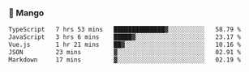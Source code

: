 ### 🥭 Mango

<!--START_SECTION:waka-->

```txt
TypeScript   7 hrs 53 mins   ██████████████▓░░░░░░░░░░   58.79 %
JavaScript   3 hrs 6 mins    █████▓░░░░░░░░░░░░░░░░░░░   23.17 %
Vue.js       1 hr 21 mins    ██▓░░░░░░░░░░░░░░░░░░░░░░   10.16 %
JSON         23 mins         ▓░░░░░░░░░░░░░░░░░░░░░░░░   02.91 %
Markdown     17 mins         ▓░░░░░░░░░░░░░░░░░░░░░░░░   02.19 %
```

<!--END_SECTION:waka-->
